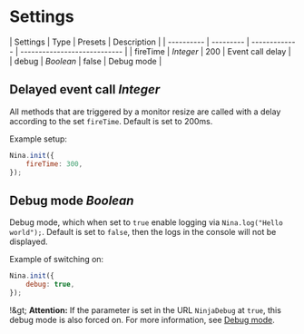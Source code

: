 # Settings

| Settings | Type | Presets | Description | | ---------- | --------- | ------------- | ---------------------------- | | fireTime | *Integer* | 200 | Event call delay | | debug | *Boolean* | false | Debug mode |

## Delayed event call *Integer*

All methods that are triggered by a monitor resize are called with a delay according to the set `fireTime`. Default is set to 200ms.

Example setup:

```javascript
Nina.init({
	fireTime: 300,
});
```

## Debug mode *Boolean*

Debug mode, which when set to `true` enable logging via `Nina.log("Hello world");`. Default is set to `false`, then the logs in the console will not be displayed.

Example of switching on:

```javascript
Nina.init({
	debug: true,
});
```

!\&gt; **Attention:** If the parameter is set in the URL `NinjaDebug` at `true`, this debug mode is also forced on. For more information, see [Debug mode](/ninja-starter-kit/ninja-jv/debug/?id=debug-režim-boolean).
